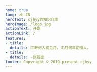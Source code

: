 ```yaml
---
home: true
lang: zh-CN
heroText: cjhyy的知识仓库
heroImage: /logo.jpg
actionText: 开始
actionLink: /
features:
- title: 
  details: 江畔何人初见月，江月何年初照人。
- title: 
  details: -张若虚
footer: Copyright © 2019-present cjhyy
---
```

